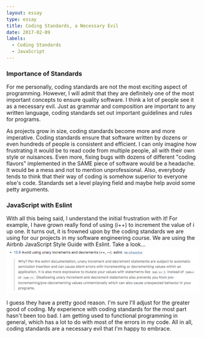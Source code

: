 ```yaml
---
layout: essay
type: essay
title: Coding Standards, a Necessary Evil
date: 2017-02-09
labels:
  - Coding Standards
  - JavaScript
---
```

<h3>Importance of Standards</h3>
For me personally, coding standards are not the most exciting aspect of programming. However, I will admit that they are definitely one of the most important concepts to ensure quality software. I think a lot of people see it as a necessary evil. Just as grammar and composition are important to any written language, coding standards set out important guidelines and rules for programs.

As projects grow in size, coding standards become more and more imperative. Coding standards ensure that software written by dozens or even hundreds of people is consistent and efficient. I can only imagine how frustrating it would be to read code from multiple people, all with their own style or nuisances. Even more, fixing bugs with dozens of different "coding flavors" implemented in the SAME piece of software would be a headache. It would be a mess and not to mention unprofessional. Also, everybody tends to think that their way of coding is somehow superior to everyone else's code. Standards set a level playing field and maybe help avoid some petty arguments.

<h3>JavaScript with Eslint</h3>
With all this being said, I understand the initial frustration with it! For example, I have grown really fond of using (i++) to increment the value of i up one. It turns out, it is frowned upon by the coding standards we are using for our projects in my software engineering course. We are using the Airbnb JavaScript Style Guide with Eslint. Take a look...

<img src="../images/Github-clip.png" alt="JavaScript Style Guide ScreenShot">

  I guess they have a pretty good reason. I'm sure I'll adjust for the greater good of coding. My experience with coding standards for the most part hasn't been too bad. I am getting used to functional programming in general, which has a lot to do with most of the errors in my code. All in all, coding standards are a necessary evil that I'm happy to embrace.
